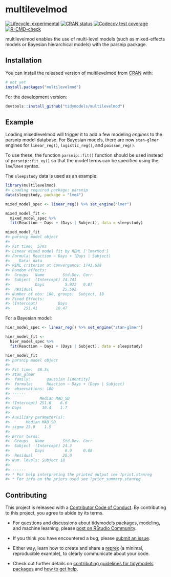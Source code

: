 
<!-- README.md is generated from README.Rmd. Please edit that file -->

# multilevelmod

<!-- badges: start -->

[![Lifecycle:
experimental](https://img.shields.io/badge/lifecycle-experimental-orange.svg)](https://www.tidyverse.org/lifecycle/#experimental)
[![CRAN
status](https://www.r-pkg.org/badges/version/multilevelmod)](https://CRAN.R-project.org/package=multilevelmod)
[![Codecov test
coverage](https://codecov.io/gh/tidymodels/multilevelmod/branch/main/graph/badge.svg)](https://codecov.io/gh/tidymodels/multilevelmod?branch=main)
[![R-CMD-check](https://github.com/tidymodels/multilevelmod/workflows/R-CMD-check/badge.svg)](https://github.com/tidymodels/multilevelmod/actions)
<!-- badges: end -->

multilevelmod enables the use of multi-level models (such as
mixed-effects models or Bayesian hierarchical models) with the parsnip
package.

## Installation

You can install the released version of multilevelmod from
[CRAN](https://CRAN.R-project.org) with:

``` r
# not yet
install.packages("multilevelmod")
```

For the development version:

``` r
devtools::install_github("tidymodels/multilevelmod")
```

## Example

Loading mixedlevelmod will trigger it to add a few modeling *engines* to
the parsnip model database. For Bayesian models, there are now
`stan-glmer` engines for `linear_reg()`, `logistic_reg()`, and
`poisson_reg()`.

To use these, the function `parsnip::fit()` function should be used
instead of `parsnip::fit_xy()` so that the model terms can be specified
using the `lme`/`lme4` syntax.

The `sleepstudy` data is used as an example:

``` r
library(multilevelmod)
#> Loading required package: parsnip
data(sleepstudy, package = "lme4")

mixed_model_spec <- linear_reg() %>% set_engine("lmer")

mixed_model_fit <- 
  mixed_model_spec %>% 
  fit(Reaction ~ Days + (Days | Subject), data = sleepstudy)

mixed_model_fit
#> parsnip model object
#> 
#> Fit time:  57ms 
#> Linear mixed model fit by REML ['lmerMod']
#> Formula: Reaction ~ Days + (Days | Subject)
#>    Data: data
#> REML criterion at convergence: 1743.628
#> Random effects:
#>  Groups   Name        Std.Dev. Corr
#>  Subject  (Intercept) 24.741       
#>           Days         5.922   0.07
#>  Residual             25.592       
#> Number of obs: 180, groups:  Subject, 18
#> Fixed Effects:
#> (Intercept)         Days  
#>      251.41        10.47
```

For a Bayesian model:

``` r
hier_model_spec <- linear_reg() %>% set_engine("stan-glmer")

hier_model_fit <- 
  hier_model_spec %>% 
  fit(Reaction ~ Days + (Days | Subject), data = sleepstudy)

hier_model_fit
#> parsnip model object
#> 
#> Fit time:  48.3s 
#> stan_glmer
#>  family:       gaussian [identity]
#>  formula:      Reaction ~ Days + (Days | Subject)
#>  observations: 180
#> ------
#>             Median MAD_SD
#> (Intercept) 251.6    6.6 
#> Days         10.4    1.7 
#> 
#> Auxiliary parameter(s):
#>       Median MAD_SD
#> sigma 25.9    1.5  
#> 
#> Error terms:
#>  Groups   Name        Std.Dev. Corr
#>  Subject  (Intercept) 24.3         
#>           Days         6.9     0.08
#>  Residual             26.0         
#> Num. levels: Subject 18 
#> 
#> ------
#> * For help interpreting the printed output see ?print.stanreg
#> * For info on the priors used see ?prior_summary.stanreg
```

## Contributing

This project is released with a [Contributor Code of
Conduct](https://contributor-covenant.org/version/2/0/CODE_OF_CONDUCT.html).
By contributing to this project, you agree to abide by its terms.

  - For questions and discussions about tidymodels packages, modeling,
    and machine learning, please [post on RStudio
    Community](https://rstd.io/tidymodels-community).

  - If you think you have encountered a bug, please [submit an
    issue](https://github.com/tidymodels/multilevelmod/issues).

  - Either way, learn how to create and share a
    [reprex](https://rstd.io/reprex) (a minimal, reproducible example),
    to clearly communicate about your code.

  - Check out further details on [contributing guidelines for tidymodels
    packages](https://www.tidymodels.org/contribute/) and [how to get
    help](https://www.tidymodels.org/help/).
